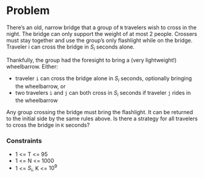 # Problem
There’s an old, narrow bridge that a group of `N` travelers wish to cross in the night. The bridge can only support the weight of at most 2 people. Crossers must stay together and use the group’s only flashlight while on the bridge. Traveler i can cross the bridge in $S_{i}$ seconds alone.

Thankfully, the group had the foresight to bring a (very lightweight!) wheelbarrow. Either:
- traveler `i` can cross the bridge alone in $S_{i}$ seconds, optionally bringing the wheelbarrow, or
- two travelers `i` and `j` can both cross in $S_{i}$ seconds if traveler `j` rides in the wheelbarrow

Any group crossing the bridge must bring the flashlight. It can be returned to the initial side by the same rules above. Is there a strategy for all travelers to cross the bridge in `K` seconds?

### Constraints
- 1 <= T <= 95
- 1 <= N <= 1000
- 1 <= $S_{i}$, K <= $10^{9}$